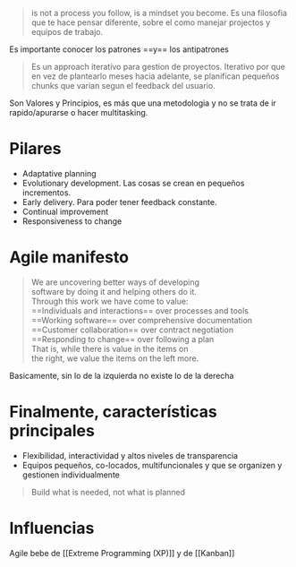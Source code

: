 > is not a process you follow, is a mindset you become. Es una filosofia que te hace pensar diferente, sobre el como manejar projectos y equipos de trabajo.


Es importante conocer los patrones ==y== los antipatrones

> Es un approach iterativo para gestion de proyectos. Iterativo por que en vez de plantearlo meses hacia adelante, se planifican pequeños chunks que varian segun el feedback del usuario.

Son Valores y Principios, es más que una metodologia y no se trata de ir rapido/apurarse o hacer multitasking.
# Pilares
- Adaptative planning
- Evolutionary development. Las cosas se crean en pequeños incrementos.
- Early delivery. Para poder tener feedback constante.
- Continual improvement
- Responsiveness to change

# Agile manifesto

>We are uncovering better ways of developing  
software by doing it and helping others do it.  
Through this work we have come to value:  
>==Individuals and interactions== over processes and tools  
==Working software== over comprehensive documentation  
==Customer collaboration== over contract negotiation  
==Responding to change== over following a plan  
>That is, while there is value in the items on  
the right, we value the items on the left more.

Basicamente, sin lo de la izquierda no existe lo de la derecha

# Finalmente, características principales
- Flexibilidad, interactividad y altos niveles de transparencia
- Equipos pequeños, co-locados, multifuncionales y que se organizen y gestionen individualmente

> Build what is needed, not what is planned

# Influencias
Agile bebe de [[Extreme Programming (XP)]] y de [[Kanban]]